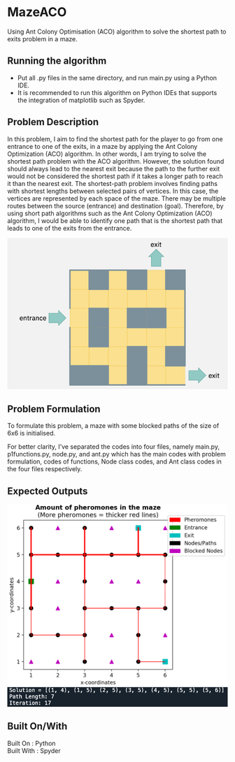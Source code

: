 # MazeACO
Using Ant Colony Optimisation (ACO) algorithm to solve the shortest path to exits problem in a maze.

## Running the algorithm
- Put all .py files in the same directory, and run main.py using a Python IDE.  
- It is recommended to run this algorithm on Python IDEs that supports the integration of matplotlib such as Spyder.

## Problem Description
In this problem, I aim to find the shortest path for the player to go from one entrance to one of the exits, in a maze by applying the Ant Colony Optimization (ACO) algorithm. In other words, I am trying to solve the shortest path problem with the ACO algorithm. However, the solution found should always lead to the nearest exit because the path to the further exit would not be considered the shortest path if it takes a longer path to reach it than the nearest exit. The shortest-path problem involves finding paths with shortest lengths between selected pairs of vertices. In this case, the vertices are represented by each space of the maze. There may be multiple routes between the source (entrance) and destination (goal). Therefore, by using short path algorithms such as the Ant Colony Optimization (ACO) algorithm, I would be able to identify one path that is the shortest path that leads to one of the exits from the entrance.

![Problem_Description](resources/Problem_Description.png)

## Problem Formulation
To formulate this problem, a maze with some blocked paths of the size of 6x6 is initialised.

For better clarity, I’ve separated the codes into four files, namely main.py, p1functions.py, node.py, and ant.py which has the main codes with problem formulation, codes of functions, Node class codes, and Ant class codes in the four files respectively.

## Expected Outputs
![Expected_Output1](resources/Expected_Output1.png)
![Expected_Output2](resources/Expected_Output2.png)

## Built On/With
Built On : Python  
Built With : Spyder
